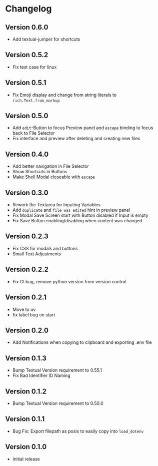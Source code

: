 # Changelog

## Version 0.6.0
- Add textual-jumper for shortcuts

## Version 0.5.2
- Fix test case for linux

## Version 0.5.1
- Fix Emoji display and change from string literals to `rich.Text.from_markup`

## Version 0.5.0
- Add `edit`-Button to focus Preview panel and `escape` binding to focus back to File Selector
- Fix interface and preview after deleting and creating new files

## Version 0.4.0
- Add better navigation in File Selector
- Show Shortcuts in Buttons
- Make Shell Modal closeable with `escape`

## Version 0.3.0
- Rework the Textarea for Inputing Variables
- Add `duplicate` and `file was edited` hint in preview panel
- Fix Modal Save Screen start with Button disabled if Input is empty
- Fix Save Button enabling/disabling when content was changed

## Version 0.2.3
- Fix CSS for modals and buttons
- Small Text Adjustments

## Version 0.2.2
- Fix CI bug, remove python version from version control

## Version 0.2.1
- Move to uv
- fix label bug on start

## Version 0.2.0
- Add Notifications when copying to clipboard and exporting .env file

## Version 0.1.3
- Bump Textual Version requirement to 0.55.1
- Fix Bad Identifier ID Naming

## Version 0.1.2
- Bump Textual Version requirement to 0.50.0

## Version 0.1.1
- Bug Fix: Export filepath as posix to easily copy into `load_dotenv`

## Version 0.1.0
- Initial release
